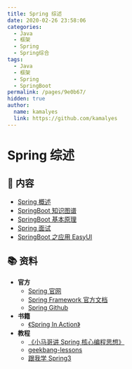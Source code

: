 ```yaml
---
title: Spring 综述
date: 2020-02-26 23:58:06
categories: 
  - Java
  - 框架
  - Spring
  - Spring综合
tags: 
  - Java
  - 框架
  - Spring
  - SpringBoot
permalink: /pages/9e0b67/
hidden: true
author: 
  name: kamalyes
  link: https://github.com/kamalyes
---
```


# Spring 综述

## 📖 内容

- [Spring 概述](01.Spring概述.md)
- [SpringBoot 知识图谱](21.SpringBoot知识图谱.md)
- [SpringBoot 基本原理](22.SpringBoot基本原理.md)
- [Spring 面试](99.Spring面试.md)
- [SpringBoot 之应用 EasyUI](21.SpringBoot之应用EasyUI.md)

## 📚 资料

- **官方**
  - [Spring 官网](https://spring.io/)
  - [Spring Framework 官方文档](https://docs.spring.io/spring-framework/docs/current/spring-framework-reference/index.html)
  - [Spring Github](https://github.com/spring-projects/spring-framework)
- **书籍**
  - [《Spring In Action》](https://item.jd.com/12622829.html)
- **教程**
  - [《小马哥讲 Spring 核心编程思想》](https://time.geekbang.org/course/intro/265)
  - [geekbang-lessons](https://github.com/geektime-geekbang/geekbang-lessons)
  - [跟我学 Spring3](http://jinnianshilongnian.iteye.com/blog/1482071)
